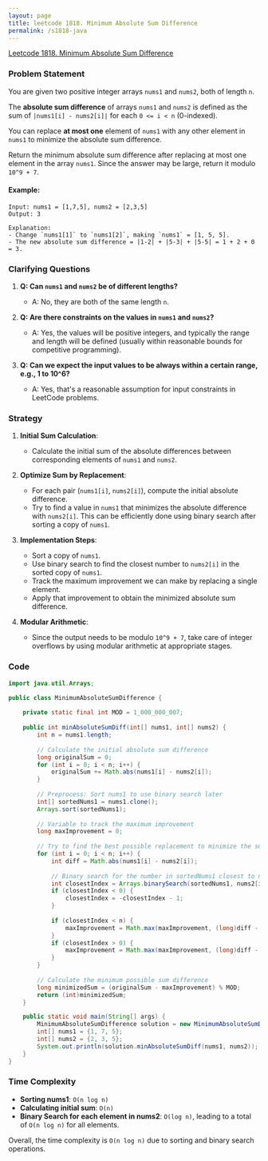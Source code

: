 ```yaml
---
layout: page
title: leetcode 1818. Minimum Absolute Sum Difference
permalink: /s1818-java
---
```

[Leetcode 1818. Minimum Absolute Sum Difference](https://algoadvance.github.io/algoadvance/l1818)
### Problem Statement
You are given two positive integer arrays `nums1` and `nums2`, both of length `n`.

The **absolute sum difference** of arrays `nums1` and `nums2` is defined as the sum of `|nums1[i] - nums2[i]|` for each `0 <= i < n` (0-indexed).

You can replace **at most one** element of `nums1` with any other element in `nums1` to minimize the absolute sum difference.

Return the minimum absolute sum difference after replacing at most one element in the array `nums1`. Since the answer may be large, return it modulo `10^9 + 7`.

#### Example:
```plaintext
Input: nums1 = [1,7,5], nums2 = [2,3,5]
Output: 3

Explanation:
- Change `nums1[1]` to `nums1[2]`, making `nums1` = [1, 5, 5].
- The new absolute sum difference = |1-2| + |5-3| + |5-5| = 1 + 2 + 0 = 3.
```

### Clarifying Questions
1. **Q: Can `nums1` and `nums2` be of different lengths?**
   - A: No, they are both of the same length `n`.

2. **Q: Are there constraints on the values in `nums1` and `nums2`?**
   - A: Yes, the values will be positive integers, and typically the range and length will be defined (usually within reasonable bounds for competitive programming).

3. **Q: Can we expect the input values to be always within a certain range, e.g., 1 to 10^6?**
   - A: Yes, that's a reasonable assumption for input constraints in LeetCode problems.

### Strategy
1. **Initial Sum Calculation**:
   - Calculate the initial sum of the absolute differences between corresponding elements of `nums1` and `nums2`.

2. **Optimize Sum by Replacement**:
   - For each pair (`nums1[i]`, `nums2[i]`), compute the initial absolute difference.
   - Try to find a value in `nums1` that minimizes the absolute difference with `nums2[i]`. This can be efficiently done using binary search after sorting a copy of `nums1`.

3. **Implementation Steps**:
   - Sort a copy of `nums1`.
   - Use binary search to find the closest number to `nums2[i]` in the sorted copy of `nums1`.
   - Track the maximum improvement we can make by replacing a single element.
   - Apply that improvement to obtain the minimized absolute sum difference.

4. **Modular Arithmetic**:
   - Since the output needs to be modulo `10^9 + 7`, take care of integer overflows by using modular arithmetic at appropriate stages.

### Code

```java
import java.util.Arrays;

public class MinimumAbsoluteSumDifference {
    
    private static final int MOD = 1_000_000_007;
    
    public int minAbsoluteSumDiff(int[] nums1, int[] nums2) {
        int n = nums1.length;
        
        // Calculate the initial absolute sum difference
        long originalSum = 0;
        for (int i = 0; i < n; i++) {
            originalSum += Math.abs(nums1[i] - nums2[i]);
        }
        
        // Preprocess: Sort nums1 to use binary search later
        int[] sortedNums1 = nums1.clone();
        Arrays.sort(sortedNums1);
        
        // Variable to track the maximum improvement
        long maxImprovement = 0;
        
        // Try to find the best possible replacement to minimize the sum difference
        for (int i = 0; i < n; i++) {
            int diff = Math.abs(nums1[i] - nums2[i]);
            
            // Binary search for the number in sortedNums1 closest to nums2[i]
            int closestIndex = Arrays.binarySearch(sortedNums1, nums2[i]);
            if (closestIndex < 0) {
                closestIndex = -closestIndex - 1;
            }
            
            if (closestIndex < n) {
                maxImprovement = Math.max(maxImprovement, (long)diff - Math.abs(sortedNums1[closestIndex] - nums2[i]));
            }
            if (closestIndex > 0) {
                maxImprovement = Math.max(maxImprovement, (long)diff - Math.abs(sortedNums1[closestIndex - 1] - nums2[i]));
            }
        }
        
        // Calculate the minimum possible sum difference
        long minimizedSum = (originalSum - maxImprovement) % MOD;
        return (int)minimizedSum;
    }

    public static void main(String[] args) {
        MinimumAbsoluteSumDifference solution = new MinimumAbsoluteSumDifference();
        int[] nums1 = {1, 7, 5};
        int[] nums2 = {2, 3, 5};
        System.out.println(solution.minAbsoluteSumDiff(nums1, nums2));  // Output: 3
    }
}
```

### Time Complexity
- **Sorting nums1**: `O(n log n)`
- **Calculating initial sum**: `O(n)`
- **Binary Search for each element in nums2**: `O(log n)`, leading to a total of `O(n log n)` for all elements.

Overall, the time complexity is `O(n log n)` due to sorting and binary search operations.